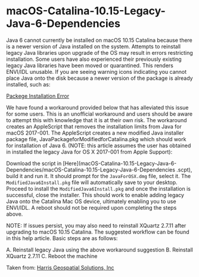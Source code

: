 # macOS-Catalina-10.15-Legacy-Java-6-Dependencies

Java 6 cannot currently be installed on macOS 10.15 Catalina because there is a newer version of Java installed on the system. Attempts to reinstall legacy Java libraries upon upgrade of the OS may result in errors restricting installation. Some users have also experienced their previously existing legacy Java libraries have been moved or quarantined. This renders ENVI/IDL unusable. If you are seeing warning icons indicating you cannot place Java onto the disk because a newer version of the package is already installed, such as:

[Packege Installation Error](macOS-Catalina-10.15-Legacy-Java-6-Dependencies/JavaWarning_1.png)

We have found a workaround provided below that has alleviated this issue for some users. This is an unofficial workaround and users should be aware to attempt this with knowledge that it is at their own risk. The workaround creates an AppleScript that removes the installation limits from Java for macOS 2017-001. The AppleScript creates a new modified Java installer package file, JavaPackageforModifiedforCatalina.pkg which should work for installation of Java 6. (NOTE: this article assumes the user has obtained in installed the legacy Java for OS X 2017-001 from Apple Support):

Download the script in [Here](macOS-Catalina-10.15-Legacy-Java-6-Dependencies/macOS-Catalina-10.15-Legacy-Java-6-Dependencies .scpt), build it and run it. It should prompt for the ```JavaForOSX.dmg``` file, select it. The ```ModifiedJava6Install.pkg``` file will automatically save to your desktop. Proceed to install the ```ModifiedJava6Install.pkg``` and once the installation is successful, close the installer. This should work to enable adding legacy Java onto the Catalina Mac OS device, ultimately enabling you to use ENVI/IDL. A reboot should not be required upon completing the steps above.


NOTE: If issues persist, you may also need to reinstall XQuartz 2.7.11 after upgrading to macOS 10.15 Catalina. The suggested workflow can be found in this help article. Basic steps are as follows: 

  A. Reinstall legacy Java using the above workaround suggestion
  B. Reinstall XQuartz 2.7.11
  C. Reboot the machine


Taken from: [Harris Geospatial Solutions, Inc](https://www.harrisgeospatial.com/Support/Self-Help-Tools/Help-Articles/Help-Articles-Detail/ArtMID/10220/ArticleID/23780/macOS-Catalina-1015-ENVIIDL-and-Legacy-Java-6-Dependencies)
